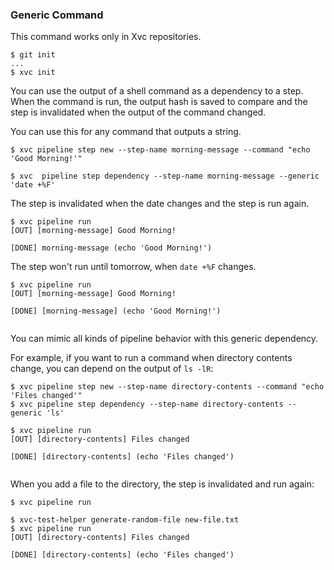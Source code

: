 ### Generic Command

This command works only in Xvc repositories.

```console
$ git init
...
$ xvc init
```

You can use the output of a shell command as a dependency to a step.
When the command is run, the output hash is saved to compare and the step is invalidated when the output of the command changed.

You can use this for any command that outputs a string.

```console
$ xvc pipeline step new --step-name morning-message --command "echo 'Good Morning!'"

$ xvc  pipeline step dependency --step-name morning-message --generic 'date +%F'

```

The step is invalidated when the date changes and the step is run again.

```console,ignore
$ xvc pipeline run
[OUT] [morning-message] Good Morning!
 
[DONE] morning-message (echo 'Good Morning!')

```

The step won't run until tomorrow, when `date +%F` changes.

```console
$ xvc pipeline run
[OUT] [morning-message] Good Morning!

[DONE] [morning-message] (echo 'Good Morning!')


```

You can mimic all kinds of pipeline behavior with this generic dependency.

For example, if you want to run a command when directory contents change, you can depend on the output of `ls -lR`:

```console
$ xvc pipeline step new --step-name directory-contents --command "echo 'Files changed'"
$ xvc pipeline step dependency --step-name directory-contents --generic 'ls'

$ xvc pipeline run
[OUT] [directory-contents] Files changed

[DONE] [directory-contents] (echo 'Files changed')


```

When you add a file to the directory, the step is invalidated and run again:

```console
$ xvc pipeline run

$ xvc-test-helper generate-random-file new-file.txt
$ xvc pipeline run
[OUT] [directory-contents] Files changed

[DONE] [directory-contents] (echo 'Files changed')


```
